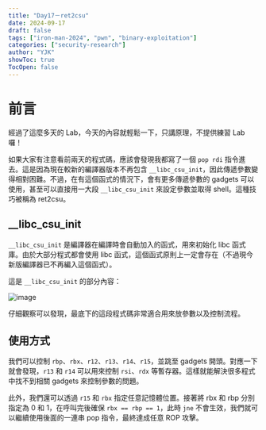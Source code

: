 ```yaml
---
title: "Day17－ret2csu"
date: 2024-09-17
draft: false
tags: ["iron-man-2024", "pwn", "binary-exploitation"]
categories: ["security-research"]
author: "YJK"
showToc: true
TocOpen: false
---
```



# 前言

經過了這麼多天的 Lab，今天的內容就輕鬆一下，只講原理，不提供練習 Lab 囉！

如果大家有注意看前兩天的程式碼，應該會發現我都寫了一個 `pop rdi` 指令進去。這是因為現在較新的編譯器版本不再包含 `__libc_csu_init`，因此傳遞參數變得相對困難。不過，在有這個函式的情況下，會有更多傳遞參數的 gadgets 可以使用，甚至可以直接用一大段 `__libc_csu_init` 來設定參數並取得 shell。這種技巧被稱為 ret2csu。

## __libc_csu_init

`__libc_csu_init` 是編譯器在編譯時會自動加入的函式，用來初始化 libc 函式庫。由於大部分程式都會使用 libc 函式，這個函式原則上一定會存在（不過現今新版編譯器已不再編入這個函式）。

這是 `__libc_csu_init` 的部分內容：

![image](/images/iron2024/day17_image1.png)

仔細觀察可以發現，最底下的這段程式碼非常適合用來放參數以及控制流程。

## 使用方式

我們可以控制 `rbp`、`rbx`、`r12`、`r13`、`r14`、`r15`，並跳至 gadgets 開頭。對應一下就會發現，`r13` 和 `r14` 可以用來控制 `rsi`、`rdx` 等暫存器。這樣就能解決很多程式中找不到相關 gadgets 來控制參數的問題。

此外，我們還可以透過 `r15` 和 `rbx` 指定任意記憶體位置。接著將 rbx 和 rbp 分別指定為 0 和 1，在呼叫完後確保 `rbx == rbp == 1`，此時 `jne` 不會生效，我們就可以繼續使用後面的一連串 pop 指令，最終達成任意 ROP 攻擊。